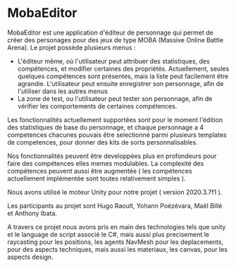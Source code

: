 # MobaEditor
MobaEditor est une application d'éditeur de personnage qui permet de créer des personages pour des jeux de type MOBA (Massive Online Battle Arena).
Le projet possède plusieurs menus :
- L'éditeur même, où l'utilisateur peut attribuer des statistiques, des compétences, et modifier certaines des propriétés. Actuellement, seules quelques compétences sont présentes, mais la liste peut facilement être agrandie. L'utilisateur peut ensuite enregistrer son personnage, afin de l'utiliser dans les autres menus
- La zone de test, ou l'utilisateur peut tester son personnage, afin de vérifier les comportements de certaines compétences.

Les fonctionnalités actuellement supportées sont pour le moment l'édition des statistiques de base du personnage, et chaque personnage a 4 competences chacunes pouvais être selectionné parmi plusieurs templates de competences, pour donner des kits de sorts personnalisables.

Nos fonctionnalités peuvent être developpées plus en profondeurs pour faire des compétences elles memes modulables. La complexité des compétences peuvent aussi être augmentée ( les compétences actuellement implémentée sont toutes relativement simples ).

Nous avons utilisé le moteur Unity pour notre projet ( version 2020.3.7f1 ).

Les participants au projet sont Hugo Raoult, Yohann Poézévara, Maël Billé et Anthony Ibata.

A travers ce projet nous avons pris en main des technologies tels que unity et le language de script associé le C#, mais aussi plus precisement le raycasting pour les positions, les agents NavMesh pour les deplacements, pour des aspects techniques, mais aussi les materiaux, les canvas, pour les aspects design.
